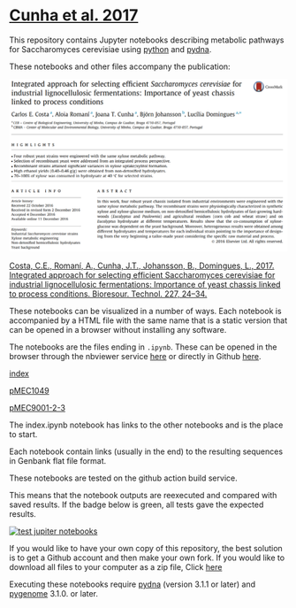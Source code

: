 # [Cunha et al. 2017](https://www.ncbi.nlm.nih.gov/pubmed/28013133)

This repository contains Jupyter notebooks describing metabolic pathways for Saccharomyces cerevisiae
using [python](https://www.python.org/) and [pydna](https://github.com/BjornFJohansson/pydna).

These notebooks and other files accompany the publication:

[![abstr](references/abstract.png)](http://www.sciencedirect.com/science/article/pii/S0960852416316674)

[Costa, C.E., Romaní, A., Cunha, J.T., Johansson, B., Domingues, L., 2017. Integrated approach for selecting efficient Saccharomyces cerevisiae for industrial lignocellulosic fermentations: Importance of yeast chassis linked to process conditions. Bioresour. Technol. 227, 24–34.](https://www.ncbi.nlm.nih.gov/pubmed/28013133)


These notebooks can be visualized in a number of ways.
Each notebook is accompanied by a HTML file with the same name that is a static
version that can be opened in a browser without installing any software.

The notebooks are the files ending in `.ipynb`. These can be opened in the browser through the nbviewer service
[here](http://nbviewer.jupyter.org/github/MetabolicEngineeringGroupCBMA/Cunha_et_al_2017/blob/master/notebooks/index.ipynb)
or directly in Github [here](notebooks/index.ipynb).

[index](notebooks/index.ipynb)

[pMEC1049](notebooks/pMEC1049.ipynb)

[pMEC9001-2-3](notebooks/pMEC9001-2-3.ipynb)

The index.ipynb notebook has links to the other notebooks and is the place to start.

Each notebook contain links (usually in the end) to the resulting sequences in Genbank flat file format.

These notebooks are tested on the github action build service.

This means that the notebook outputs are reexecuted and compared with saved results.
If the badge below is green, all tests gave the expected results.

[![test jupiter notebooks](https://github.com/MetabolicEngineeringGroupCBMA/Cunha_et_al_2017/workflows/test%20jupiter%20notebooks/badge.svg)](https://github.com/MetabolicEngineeringGroupCBMA/Cunha_et_al_2017/actions)


If you would like to have your own copy of this repository, the best solution is to get a
Github account and then make your own fork. If you would like to download all files to your
computer as a zip file, Click [here](https://github.com/BjornFJohansson/Cunha_et_al_2017/archive/master.zip)

Executing these notebooks require [pydna](https://github.com/BjornFJohansson/pydna) (version 3.1.1 or later)
and [pygenome](https://github.com/BjornFJohansson/pygenome) 3.1.0. or later.
